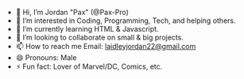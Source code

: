 - 👋 Hi, I’m Jordan "Pax" (@Pax-Pro)
- 👀 I’m interested in Coding, Programming, Tech, and helping others.
- 🌱 I’m currently learning HTML & Javascript.
- 💞️ I’m looking to collaborate on small & big projects.
- 📫 How to reach me Email: laidleyjordan22@gmail.com
- 😄 Pronouns: Male
- ⚡ Fun fact: Lover of Marvel/DC, Comics, etc.

<!---
Pax-Pro/Pax-Pro is a ✨ special ✨ repository because its `README.md` (this file) appears on your GitHub profile.
You can click the Preview link to take a look at your changes.
--->
